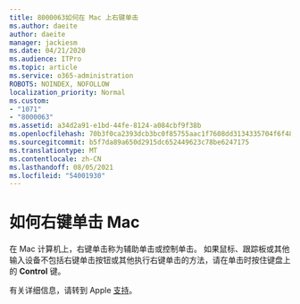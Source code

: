 ```yaml
---
title: 8000063如何在 Mac 上右键单击
ms.author: daeite
author: daeite
manager: jackiesm
ms.date: 04/21/2020
ms.audience: ITPro
ms.topic: article
ms.service: o365-administration
ROBOTS: NOINDEX, NOFOLLOW
localization_priority: Normal
ms.custom:
- "1071"
- "8000063"
ms.assetid: a34d2a91-e1bd-44fe-8124-a084cbf9f38b
ms.openlocfilehash: 70b3f0ca2393dcb3bc0f85755aac1f7608dd3134335704f6f48af43fb33b4af8
ms.sourcegitcommit: b5f7da89a650d2915dc652449623c78be6247175
ms.translationtype: MT
ms.contentlocale: zh-CN
ms.lasthandoff: 08/05/2021
ms.locfileid: "54001930"
---
```

# <a name="how-to-right-click-on-a-mac"></a>如何右键单击 Mac

在 Mac 计算机上，右键单击称为辅助单击或控制单击。 如果鼠标、跟踪板或其他输入设备不包括右键单击按钮或其他执行右键单击的方法，请在单击时按住键盘上的 **Control** 键。
  
有关详细信息，请转到 Apple [支持](https://go.microsoft.com/fwlink/?linkid=2022220&amp;clcid=0x409)。
  